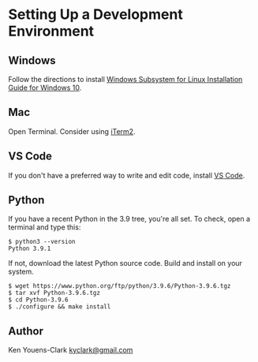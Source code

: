 # Setting Up a Development Environment

## Windows

Follow the directions to install [Windows Subsystem for Linux Installation Guide for Windows 10](https://docs.microsoft.com/en-us/windows/wsl/install-win10).

## Mac

Open Terminal.
Consider using [iTerm2](https://iterm2.com/).

## VS Code

If you don't have a preferred way to write and edit code, install [VS Code](https://code.visualstudio.com/).

## Python

If you have a recent Python in the 3.9 tree, you're all set.
To check, open a terminal and type this:

```
$ python3 --version
Python 3.9.1
```

If not, download the latest Python source code.
Build and install on your system.

```
$ wget https://www.python.org/ftp/python/3.9.6/Python-3.9.6.tgz
$ tar xvf Python-3.9.6.tgz
$ cd Python-3.9.6
$ ./configure && make install
```

## Author

Ken Youens-Clark <kyclark@gmail.com>
